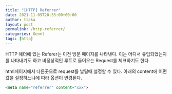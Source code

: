 ```yaml
---
title: "[HTTP] Referrer"
date: 2021-11-09T20:35:00+00:00
author: ttaka
layout: post
permalink: /http-referrer/
categories: Genel
tags: [http]
---
```


HTTP 헤더에 있는 Referer는 이전 방문 페이지를 나타낸다.
이는 어디서 유입되었는지를 나타내기도 하고 비정상적인 루트로 들어오는 Request를 체크하기도 한다.

html페이지에서 다른곳으로 request를 날릴때 설정할 수 있다.
아래의 content에 어떤 값을 설정하느냐에 따라 옵션이 변경된다.

```html
<meta name="referrer" content="xxx">
```











